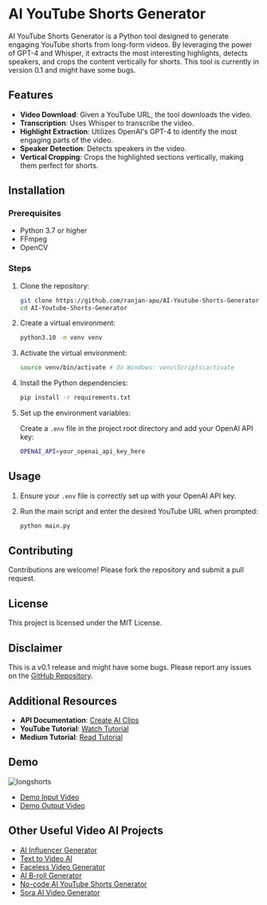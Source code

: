 # AI YouTube Shorts Generator

AI YouTube Shorts Generator is a Python tool designed to generate engaging YouTube shorts from long-form videos. By leveraging the power of GPT-4 and Whisper, it extracts the most interesting highlights, detects speakers, and crops the content vertically for shorts. This tool is currently in version 0.1 and might have some bugs.

## Features

- **Video Download**: Given a YouTube URL, the tool downloads the video.
- **Transcription**: Uses Whisper to transcribe the video.
- **Highlight Extraction**: Utilizes OpenAI's GPT-4 to identify the most engaging parts of the video.
- **Speaker Detection**: Detects speakers in the video.
- **Vertical Cropping**: Crops the highlighted sections vertically, making them perfect for shorts.

## Installation

### Prerequisites

- Python 3.7 or higher
- FFmpeg
- OpenCV

### Steps

1. Clone the repository:

   ```bash
   git clone https://github.com/ranjan-apu/AI-Youtube-Shorts-Generator.git
   cd AI-Youtube-Shorts-Generator
   ```

2. Create a virtual environment:

   ```bash
   python3.10 -m venv venv
   ```

3. Activate the virtual environment:

   ```bash
   source venv/bin/activate # On Windows: venv\Scripts\activate
   ```

4. Install the Python dependencies:

   ```bash
   pip install -r requirements.txt
   ```

5. Set up the environment variables:

   Create a `.env` file in the project root directory and add your OpenAI API key:

   ```bash
   OPENAI_API=your_openai_api_key_here
   ```

## Usage

1. Ensure your `.env` file is correctly set up with your OpenAI API key.
2. Run the main script and enter the desired YouTube URL when prompted:

   ```bash
   python main.py
   ```

## Contributing

Contributions are welcome! Please fork the repository and submit a pull request.

## License

This project is licensed under the MIT License.

## Disclaimer

This is a v0.1 release and might have some bugs. Please report any issues on the [GitHub Repository](https://github.com/ranjan-apu/AI-Youtube-Shorts-Generator).

## Additional Resources

- **API Documentation**: [Create AI Clips](https://docs.vadoo.tv/docs/guide/create-ai-clips)
- **YouTube Tutorial**: [Watch Tutorial](https://youtu.be/dKMueTMW1Nw)
- **Medium Tutorial**: [Read Tutorial](https://medium.com/@anilmatcha/ai-youtube-shorts-generator-in-python-a-complete-tutorial-c3df6523b362)

## Demo

![longshorts](https://github.com/user-attachments/assets/3f5d1abf-bf3b-475f-8abf-5e253003453a)

- [Demo Input Video](https://github.com/ranjan-apu/AI-Youtube-Shorts-Generator/blob/main/videos/Blinken%20Admires%20'Friend%20Jai'%20As%20Indian%20EAM%20Gets%20Savage%20In%20Munich%3B%20'I'm%20Smart%20Enough...'%20%7C%20Watch.mp4)
- [Demo Output Video](https://github.com/ranjan-apu/AI-Youtube-Shorts-Generator/blob/main/Final.mp4)

## Other Useful Video AI Projects

- [AI Influencer Generator](https://github.com/SamurAIGPT/AI-Influencer-Generator)
- [Text to Video AI](https://github.com/SamurAIGPT/Text-To-Video-AI)
- [Faceless Video Generator](https://github.com/SamurAIGPT/Faceless-Video-Generator)
- [AI B-roll Generator](https://github.com/Anil-matcha/AI-B-roll)
- [No-code AI YouTube Shorts Generator](https://www.vadoo.tv/clip-youtube-video)
- [Sora AI Video Generator](https://www.vadoo.tv/sora-ai-video-generator)
